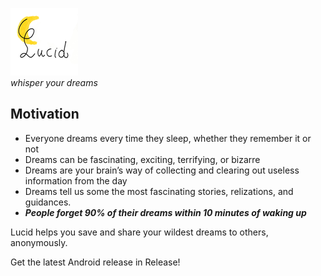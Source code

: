 ![Lucid logo](https://raw.githubusercontent.com/sokennguyen/Lucid/main/android/app/src/main/res/mipmap-mdpi/ic_launcher_foreground.png)\
_*whisper your dreams*_

## Motivation
- Everyone dreams every time they sleep, whether they remember it or not
- Dreams can be fascinating, exciting, terrifying, or bizarre
- Dreams are your brain’s way of collecting and clearing out useless information from the day
- Dreams tell us some the most fascinating stories, relizations, and guidances.
- __*People forget 90% of their dreams within 10 minutes of waking up*__

Lucid helps you save and share your wildest dreams to others, anonymously.


Get the latest Android release in Release!
